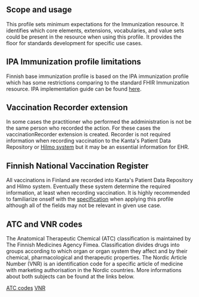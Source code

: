 ## Scope and usage

This profile sets minimum expectations for the Immunization resource. It identifies which core elements, extensions, vocabularies, and value sets could be present in the resource when using this profile. It provides the floor for standards development for specific use cases.

## IPA Immunization profile limitations

Finnish base immunization profile is based on the IPA immunization profile which has some restrictions comparing to the standard FHIR Immunization resource. IPA implementation guide can be found [here](https://hl7.org/fhir/us/core/StructureDefinition-us-core-immunization.html).

## Vaccination Recorder extension

In some cases the practitioner who performed the addministration is not be the same person who recorded the action. For these cases the vaccinationRecorder extension is created. Recorder is not required information when recording vaccination to the Kanta's Patient Data Repository or [Hilmo system](https://thl.fi/fi/tilastot-ja-data/ohjeet-tietojen-toimittamiseen/hoitoilmoitusjarjestelma-hilmo) but it may be an essential information for EHR.

## Finnish National Vaccination Register

All vaccinations in Finland are recorded into Kanta's Patient Data Repository and Hilmo system. Eventually these system determine the required information, at least when recording vaccination. It is highly recommended to familiarize onself with the [specification](https://koodistopalvelu.kanta.fi/codeserver/pages/classification-view-page.xhtml?classificationKey=644&versionKey=1572) when applying this profile although all of the fields may not be relevant in given use case.

## ATC and VNR codes

The Anatomical Therapeutic Chemical (ATC) classification is maintained by The Finnish Medicines Agency Fimea. Classification divides drugs into groups according to which organ or organ system they affect and by their chemical, pharmacological and therapeutic properties. The Nordic Article Number (VNR) is an  identification code for a specific article of medicine with marketing authorisation in the Nordic countries. More informations about both subjects can be found at the links below.

[ATC codes](https://www.fimea.fi/web/en/databases_and_registers/atc-codes)
[VNR](chrome-extension://efaidnbmnnnibpcajpcglclefindmkaj/https://wiki.vnr.fi/wp-content/uploads/2019/02/Nordic-Article-Numbers-Nordic-instructions-ver-2.0.pdf)
